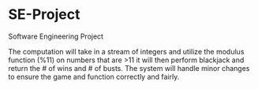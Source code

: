 # SE-Project
Software Engineering Project

The computation will take in a stream of integers and utilize the modulus function (%11) on numbers that are >11
it will then perform blackjack and return the # of wins and # of busts. The system will handle minor changes to ensure
the game and function correctly and fairly.
